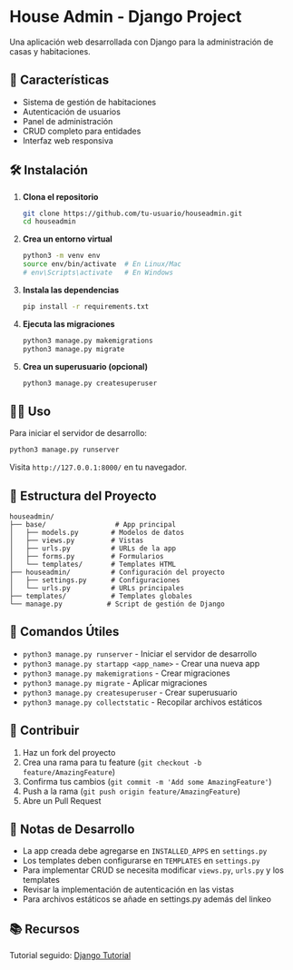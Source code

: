 # House Admin - Django Project

Una aplicación web desarrollada con Django para la administración de casas y habitaciones.

## 🚀 Características

- Sistema de gestión de habitaciones
- Autenticación de usuarios
- Panel de administración
- CRUD completo para entidades
- Interfaz web responsiva

## 🛠️ Instalación

1. **Clona el repositorio**
   ```bash
   git clone https://github.com/tu-usuario/houseadmin.git
   cd houseadmin
   ```

2. **Crea un entorno virtual**
   ```bash
   python3 -m venv env
   source env/bin/activate  # En Linux/Mac
   # env\Scripts\activate   # En Windows
   ```

3. **Instala las dependencias**
   ```bash
   pip install -r requirements.txt
   ```

4. **Ejecuta las migraciones**
   ```bash
   python3 manage.py makemigrations
   python3 manage.py migrate
   ```

5. **Crea un superusuario (opcional)**
   ```bash
   python3 manage.py createsuperuser
   ```

## 🏃‍♂️ Uso

Para iniciar el servidor de desarrollo:

```bash
python3 manage.py runserver
```

Visita `http://127.0.0.1:8000/` en tu navegador.

## 📁 Estructura del Proyecto

```
houseadmin/
├── base/                 # App principal
│   ├── models.py        # Modelos de datos
│   ├── views.py         # Vistas
│   ├── urls.py          # URLs de la app
│   ├── forms.py         # Formularios
│   └── templates/       # Templates HTML
├── houseadmin/          # Configuración del proyecto
│   ├── settings.py      # Configuraciones
│   └── urls.py          # URLs principales
├── templates/           # Templates globales
└── manage.py           # Script de gestión de Django
```

## 🔧 Comandos Útiles

- `python3 manage.py runserver` - Iniciar el servidor de desarrollo
- `python3 manage.py startapp <app_name>` - Crear una nueva app
- `python3 manage.py makemigrations` - Crear migraciones
- `python3 manage.py migrate` - Aplicar migraciones
- `python3 manage.py createsuperuser` - Crear superusuario
- `python3 manage.py collectstatic` - Recopilar archivos estáticos

## 🤝 Contribuir

1. Haz un fork del proyecto
2. Crea una rama para tu feature (`git checkout -b feature/AmazingFeature`)
3. Confirma tus cambios (`git commit -m 'Add some AmazingFeature'`)
4. Push a la rama (`git push origin feature/AmazingFeature`)
5. Abre un Pull Request

## 📝 Notas de Desarrollo

- La app creada debe agregarse en `INSTALLED_APPS` en `settings.py`
- Los templates deben configurarse en `TEMPLATES` en `settings.py`
- Para implementar CRUD se necesita modificar `views.py`, `urls.py` y los templates
- Revisar la implementación de autenticación en las vistas
- Para archivos estáticos se añade en settings.py además del linkeo

## 📚 Recursos

Tutorial seguido: [Django Tutorial](https://www.youtube.com/watch?v=PtQiiknWUcI&t=6854s)